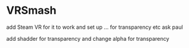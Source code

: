 # VRSmash
add Steam VR for it to work
and set up ... for transparency etc ask paul

add shadder for transparency and change alpha for transparency
